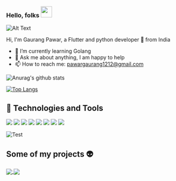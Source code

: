 ### Hello, folks <img src="https://raw.githubusercontent.com/MartinHeinz/MartinHeinz/master/wave.gif" width="30px">
![Alt Text](https://media.giphy.com/media/2FayYXU90QS9MmAIo/giphy.gif)



Hi, I'm Gaurang Pawar, a Flutter and python developer 🚀 from India



- 🌱 I’m currently learning Golang
- 💬 Ask me about anything, I am happy to help
- 📫 How to reach me: pawargaurang1212@gmail.com 



![Anurag's github stats](https://github-readme-stats.vercel.app/api?username=gaurang98671&show_icons=true&theme=radical)

[![Top Langs](https://github-readme-stats.vercel.app/api/top-langs/?username=gaurang98671)](https://github.com/anuraghazra/github-readme-stats)

## :wrench: Technologies and Tools
![](https://img.shields.io/badge/Editor-IntelliJ_IDEA-informational?style=flat&logo=<>&logoColor=white&color=2bbc8a)
![](https://img.shields.io/badge/Tools-SQL-informational?style=flat&logo=<>&logoColor=white&color=2bbc8a)
![](https://img.shields.io/badge/Tools-Firebase-informational?style=flat&logo=<>&logoColor=white&color=2bbc8a)
![](https://img.shields.io/badge/Code-Python-informational?style=flat&logo=<>&logoColor=white&color=2bbc8a)
![](https://img.shields.io/badge/Code-Dart-informational?style=flat&logo=<>&logoColor=white&color=2bbc8a)
![](https://img.shields.io/badge/Framework-Flutter-informational?style=flat&logo=<>&logoColor=white&color=2bbc8a)
![](https://img.shields.io/badge/Framework-Flask-informational?style=flat&logo=<>&logoColor=white&color=2bbc8a)
![](https://img.shields.io/badge/OS-Windows-informational?style=flat&logo=<>&logoColor=white&color=2bbc8a)


![Test](https://zlnhbt4ogh.execute-api.us-east-1.amazonaws.com/test_html?sanitize=True)
## Some of my projects :alien:

<a href="https://github.com/anuraghazra/github-readme-stats">
  <img align="center" src="https://github-readme-stats.vercel.app/api/pin/?username=gaurang98671&repo=Whatsapp-Chatbot" />
</a>

<a href="https://github.com/anuraghazra/github-readme-stats">
  <img align="center" src="https://github-readme-stats.vercel.app/api/pin/?username=gaurang98671&repo=parking_app" />
</a>



